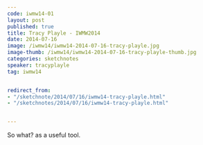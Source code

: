 ```yaml
---
code: iwmw14-01
layout: post
published: true
title: Tracy Playle - IWMW2014
date: 2014-07-16
image: /iwmw14/iwmw14-2014-07-16-tracy-playle.jpg
image-thumb: /iwmw14/iwmw14-2014-07-16-tracy-playle-thumb.jpg
categories: sketchnotes
speaker: tracyplayle
tag: iwmw14


redirect_from:
- "/sketchnote/2014/07/16/iwmw14-tracy-playle.html"
- "/sketchnotes/2014/07/16/iwmw14-tracy-playle.html"


---
```


So what? as a useful tool.